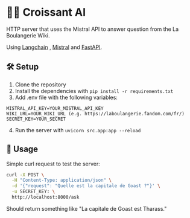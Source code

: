 # 🥐🤖 Croissant AI

HTTP server that uses the Mistral API to answer question from the La Boulangerie Wiki.

Using [Langchain](https://langchain.com/) , [Mistral](https://mistral.ai) and [FastAPI](https://fastapi.tiangolo.com/).

## 🛠️ Setup

1. Clone the repository
2. Install the dependencies with `pip install -r requirements.txt`
3. Add .env file with the following variables:

```
MISTRAL_API_KEY=YOUR_MISTRAL_API_KEY
WIKI_URL=YOUR_WIKI_URL (e.g. https://laboulangerie.fandom.com/fr/)
SECRET_KEY=YOUR_SECRET
```

4. Run the server with `uvicorn src.app:app --reload`

## 🚀 Usage

Simple curl request to test the server:

```bash
curl -X POST \
  -H "Content-Type: application/json" \
  -d '{"request": "Quelle est la capitale de Goast ?"}' \
  -u SECRET_KEY: \
  http://localhost:8000/ask
```

Should return something like "La capitale de Goast est Tharass."
